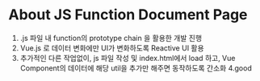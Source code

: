 # About JS Function Document Page
1. .js 파일 내 function의 prototype chain 을 활용한 개발 진행 
2. Vue.js 로 데이터 변화에만 UI가 변화하도록 Reactive UI 활용 
3. 추가적인 다른 작업없이, js 파일 작성 및 index.html에서 load 하고, Vue Component의 데이터에 해당 util을 추가만 해주면 동작하도록 간소화
4.good
